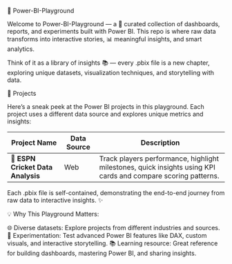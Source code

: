 🎨 Power-BI-Playground

Welcome to Power-BI-Playground — a 🎯 curated collection of dashboards, reports, and experiments built with Power BI. This repo is where raw data transforms into interactive stories, 📊 meaningful insights, and smart analytics.

Think of it as a library of insights 📚 — every .pbix file is a new chapter, exploring unique datasets, visualization techniques, and storytelling with data.

🚀 Projects

Here’s a sneak peek at the Power BI projects in this playground. Each project uses a different data source and explores unique metrics and insights:


| Project Name                      | Data Source          | Description                                                     |
| --------------------------------- | -------------------- | --------------------------------------------------------------- |
| **🏏 ESPN Cricket Data Analysis**| Web                  | Track players performance, highlight milestones, quick insights using KPI cards and compare scoring patterns. |


Each .pbix file is self-contained, demonstrating the end-to-end journey from raw data to interactive insights. ✨

💡 Why This Playground Matters:

🌐 Diverse datasets: Explore projects from different industries and sources.
🧪 Experimentation: Test advanced Power BI features like DAX, custom visuals, and interactive storytelling.
📚 Learning resource: Great reference for building dashboards, mastering Power BI, and sharing insights.
